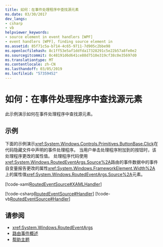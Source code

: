 ```yaml
---
title: 如何：在事件处理程序中查找源元素
ms.date: 03/30/2017
dev_langs:
- csharp
- vb
helpviewer_keywords:
- source element in event handlers [WPF]
- event handlers [WPF], finding source element in
ms.assetid: 85f71c5a-b714-4c65-9711-7d905c2bbe98
ms.openlocfilehash: 8c1ff53e5af1ddfda17328291c5e22b57a8fe0e2
ms.sourcegitcommit: 0c48191d6d641ce88d7510e319cf38c0e35697d0
ms.translationtype: MT
ms.contentlocale: zh-CN
ms.lasthandoff: 03/05/2019
ms.locfileid: "57359452"
---
```

# <a name="how-to-find-the-source-element-in-an-event-handler"></a>如何：在事件处理程序中查找源元素
此示例演示如何在事件处理程序中查找源元素。  
  
## <a name="example"></a>示例  
 下面的示例演示<xref:System.Windows.Controls.Primitives.ButtonBase.Click>在代码隐藏文件中声明的事件处理程序。 当用户单击处理程序附加到的按钮时，该处理程序更改的属性值。 处理程序代码使用<xref:System.Windows.RoutedEventArgs.Source%2A>路由的事件数据中的事件自变量报告更改的属性<xref:System.Windows.FrameworkElement.Width%2A>上的属性值<xref:System.Windows.RoutedEventArgs.Source%2A>元素。  
  
 [!code-xaml[RoutedEventSource#XAMLHandler](~/samples/snippets/csharp/VS_Snippets_Wpf/RoutedEventSource/CSharp/default.xaml#xamlhandler)]  
  
 [!code-csharp[RoutedEventSource#Handler](~/samples/snippets/csharp/VS_Snippets_Wpf/RoutedEventSource/CSharp/default.xaml.cs#handler)]
 [!code-vb[RoutedEventSource#Handler](~/samples/snippets/visualbasic/VS_Snippets_Wpf/RoutedEventSource/VisualBasic/default.xaml.vb#handler)]  
  
## <a name="see-also"></a>请参阅
- <xref:System.Windows.RoutedEventArgs>
- [路由事件概述](routed-events-overview.md)
- [帮助主题](events-how-to-topics.md)
